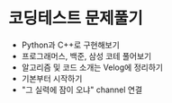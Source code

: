 # 코딩테스트 문제풀기

-  Python과 C++로 구현해보기
- 프로그래머스, 백준, 삼성 코테 풀어보기
- 알고리즘 및 코드 소개는 Velog에 정리하기
-  기본부터 시작하기
- "그 실력에 잠이 오냐" channel 연결